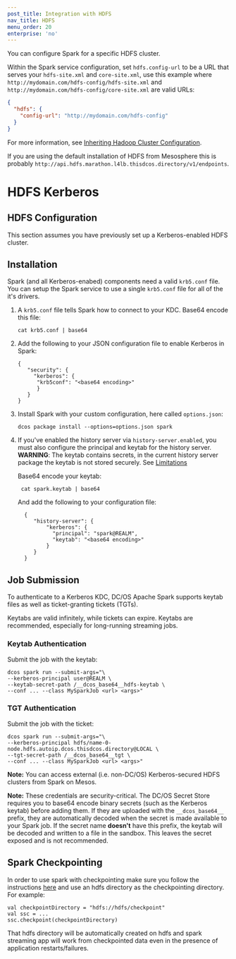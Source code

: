 ```yaml
---
post_title: Integration with HDFS
nav_title: HDFS
menu_order: 20
enterprise: 'no'
---
```


You can configure Spark for a specific HDFS cluster.

Within the Spark service configuration, set `hdfs.config-url` to be a URL that serves your `hdfs-site.xml` and `core-site.xml`, use this example where `http://mydomain.com/hdfs-config/hdfs-site.xml` and `http://mydomain.com/hdfs-config/core-site.xml` are valid URLs:

```json
{
  "hdfs": {
    "config-url": "http://mydomain.com/hdfs-config"
  }
}
```

For more information, see [Inheriting Hadoop Cluster Configuration][8].

If you are using the default installation of HDFS from Mesosphere this is probably `http://api.hdfs.marathon.l4lb.thisdcos.directory/v1/endpoints`.

# HDFS Kerberos

## HDFS Configuration

This section assumes you have previously set up a Kerberos-enabled HDFS cluster.

## Installation

Spark (and all Kerberos-enabed) components need a valid `krb5.conf` file. You can setup the Spark service to use a single `krb5.conf` file for all of the it's drivers.

1.  A `krb5.conf` file tells Spark how to connect to your KDC.  Base64 encode this file:

        cat krb5.conf | base64

1.  Add the following to your JSON configuration file to enable Kerberos in Spark:

        {
           "security": {
             "kerberos": {
              "krb5conf": "<base64 encoding>"
              }
           }
        }
        
1.  Install Spark with your custom configuration, here called `options.json`:

        dcos package install --options=options.json spark
        
1. If you've enabled the history server via `history-server.enabled`, you must also configure the principal and keytab for the history server.  **WARNING**: The keytab contains secrets, in the current history server package the keytab is not stored securely. See [Limitations][9]

    Base64 encode your keytab:

        cat spark.keytab | base64

    And add the following to your configuration file:

         {
            "history-server": {
                "kerberos": {
                  "principal": "spark@REALM",
                  "keytab": "<base64 encoding>"
                }
            }
         }

## Job Submission

To authenticate to a Kerberos KDC, DC/OS Apache Spark supports keytab files as well as ticket-granting tickets (TGTs).

Keytabs are valid infinitely, while tickets can expire. Keytabs are recommended, especially for long-running streaming jobs.

### Keytab Authentication

Submit the job with the keytab:

    dcos spark run --submit-args="\
    --kerberos-principal user@REALM \
    --keytab-secret-path /__dcos_base64__hdfs-keytab \
    --conf ... --class MySparkJob <url> <args>"

### TGT Authentication

Submit the job with the ticket:

    dcos spark run --submit-args="\
    --kerberos-principal hdfs/name-0-node.hdfs.autoip.dcos.thisdcos.directory@LOCAL \
    --tgt-secret-path /__dcos_base64__tgt \
    --conf ... --class MySparkJob <url> <args>"

**Note:** You can access external (i.e. non-DC/OS) Kerberos-secured HDFS clusters from Spark on Mesos.

**Note:** These credentials are security-critical. The DC/OS Secret Store requires you to base64 encode binary secrets (such as the Kerberos keytab) before adding them. If they are uploaded with the `__dcos_base64__` prefix, they are automatically decoded when the secret is made available to your Spark job. If the secret name **doesn't** have this prefix, the keytab will be decoded and written to a file in the sandbox. This leaves the secret exposed and is not recommended. 

## Spark Checkpointing

In order to use spark with checkpointing make sure you follow the instructions [here](https://spark.apache.org/docs/latest/streaming-programming-guide.html#checkpointing) and use an hdfs directory as the checkpointing directory. For example:
```
val checkpointDirectory = "hdfs://hdfs/checkpoint"
val ssc = ...
ssc.checkpoint(checkpointDirectory)
```
That hdfs directory will be automatically created on hdfs and spark streaming app will work from checkpointed data even in the presence of application restarts/failures.


[8]: http://spark.apache.org/docs/latest/configuration.html#inheriting-hadoop-cluster-configuration
[9]: https://docs.mesosphere.com/service-docs/spark/2.1.0-2.2.0-1/limitations/
